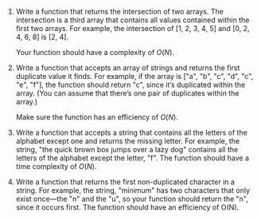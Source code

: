 1. Write a function that returns the intersection of two arrays. The intersection is a third array that contains all values contained within the first two arrays. For example, the intersection of [1, 2, 3, 4, 5] and [0, 2, 4, 6, 8] is [2, 4].

    Your function should have a complexity of $O(N)$. 

2. Write a function that accepts an array of strings and returns the first duplicate value it finds. For example, if the array is ["a", "b", "c", "d", "c", "e", "f"], the function should return "c", since it’s duplicated within the array. (You can assume that there’s one pair of duplicates within the array.)

    Make sure the function has an efficiency of $O(N)$.

3. Write a function that accepts a string that contains all the letters of the alphabet except one and returns the missing letter. For example, the string, "the quick brown box jumps over a lazy dog" contains all the letters of the alphabet except the letter, "f". The function should have a time complexity of $O(N)$.


4. Write a function that returns the first non-duplicated character in a string. For example, the string, "minimum" has two characters that only exist once—the "n" and the "u", so your function should return the "n", since it occurs first. The function should have an efficiency of O(N).
